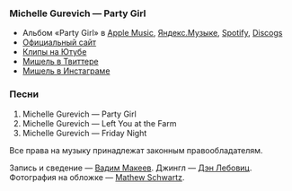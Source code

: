 ### Michelle Gurevich — Party Girl

- Альбом «Party Girl» в
	[Apple Music](https://music.apple.com/album/1156711164),
	[Яндекс.Музыке](https://music.yandex.ru/album/2188624),
	[Spotify](https://open.spotify.com/album/2ZjBaE0vkcgU7giVInr0S2),
	[Discogs](https://www.discogs.com/master/335209)
- [Официальный сайт](http://michellegurevich.com/)
- [Клипы на Ютубе](https://www.youtube.com/user/Chinavoomen)
- [Мишель в Твиттере](https://twitter.com/new_decadence)
- [Мишель в Инстаграме](https://www.instagram.com/michelle_gurevich/)

### Песни

1. Michelle Gurevich — Party Girl
2. Michelle Gurevich — Left You at the Farm
3. Michelle Gurevich — Friday Night

Все права на музыку принадлежат законным правообладателям.

Запись и сведение — [Вадим Макеев](https://twitter.com/pepelsbey).
Джингл — [Дэн Лебовиц](https://www.youtube.com/channel/UC38A5qHrlc_Zgua7vL4b96w).
Фотография на обложке — [Mathew Schwartz](https://unsplash.com/photos/-MY7-K4X5C0).
